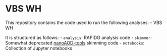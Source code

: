 # VBS WH
This repository contains the code used to run the following analyses:
    - VBS WH

It is structured as follows:
    - `analysis`: RAPIDO analysis code
    - `skimmer`: Somewhat deprecated [nanoAOD-tools](https://github.com/cms-nanoAOD/nanoAOD-tools) skimming code
    - `notebooks`: Collection of Jupyter notebooks
